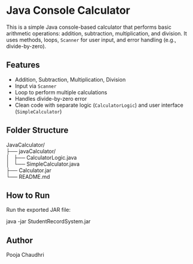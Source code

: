 # Java Console Calculator 

This is a simple Java console-based calculator that performs basic arithmetic operations: addition, subtraction, multiplication, and division. It uses methods, loops, `Scanner` for user input, and error handling (e.g., divide-by-zero).

## Features
- Addition, Subtraction, Multiplication, Division
- Input via `Scanner`
- Loop to perform multiple calculations
- Handles divide-by-zero error
- Clean code with separate logic (`CalculatorLogic`) and user interface (`SimpleCalculator`)

## Folder Structure
JavaCalculator/  
├── javaCalculator/  
│   ├── CalculatorLogic.java  
│   └── SimpleCalculator.java  
├── Calculator.jar  
└── README.md  

## How to Run
 Run the exported JAR file:

java -jar StudentRecordSystem.jar

## Author
Pooja Chaudhri

